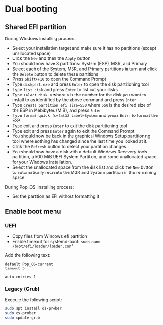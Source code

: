 # Dual booting

## Shared EFI partition

During Windows installing process:

- Select your installation target and make sure it has no partitions (except unallocated space)
- Click the `New` and then the `Apply` button.
- You should now have 3 partitions: System (ESP), MSR, and Primary
- Select each of the System, MSR, and Primary partitions in turn and click the `Delete` button to delete these partitions
- Press `Shift+F10` to open the Command Prompt
- Type `diskpart.exe` and press `Enter` to open the disk partitioning tool
- Type `list disk` and press `Enter` to list out your disks
- Type `select disk n` where `n` is the number for the disk you want to install to as identified by the above command and press `Enter`
- Type `create partition efi size=550` where `550` is the desired size of the ESP in Mebibytes (MiB), and press `Enter`
- Type `format quick fs=fat32 label=System` and press `Enter` to format the ESP
- Type exit and press `Enter` to exit the disk partitioning tool
- Type exit and press `Enter` again to exit the Command Prompt
- You should now be back in the graphical Windows Setup partitioning tool where nothing has changed since the last time you looked at it.
- Click the `Refresh` button to detect your partition changes
- You should now have a disk with a default Windows Recovery tools partition, a 500 MiB UEFI System Partition, and some unallocated space for your Windows installation.
- Select the unallocated space from the disk list and click the `New` button to automatically recreate the MSR and System partition in the remaining space

During Pop_OS! installing process:

- Set the partition as EFI without formatting it

## Enable boot menu

### UEFI

- Copy files from Windows efi partition
- Enable timeout for systemd-boot: `sudo nano /boot/efi/loader/loader.conf`

Add the following text:

```text
default Pop_OS-current
timeout 5

auto-entries 1
```

### Legacy (Grub)

Execute the following script:

```sh
sudo apt install os-prober
sudo os-prober
sudo update-grub
```
